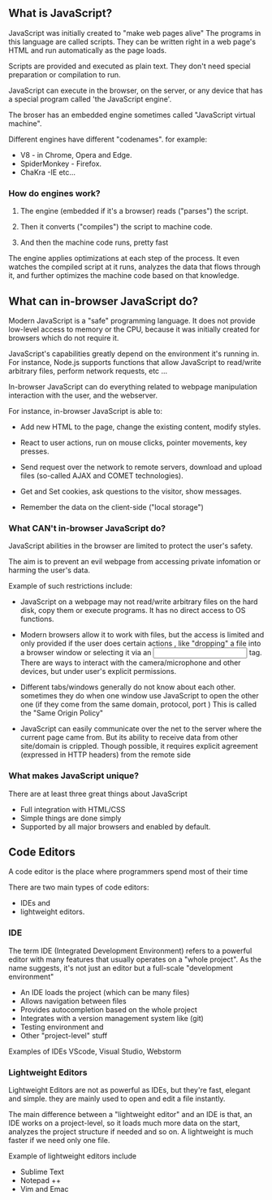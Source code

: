 ## What is JavaScript?

JavaScript was initially created to "make web pages alive"
The programs in this language are called scripts. They can be
written right in a web page's HTML and run automatically as the page loads.

Scripts are provided and executed as plain text. They don't need special preparation or compilation to run.

JavaScript can execute in the browser, on the server, or any device that has a special program called 'the JavaScript engine'.

The broser has an embedded engine sometimes called "JavaScript virtual machine".

Different engines have different "codenames". for example:

- V8 - in Chrome, Opera and Edge.
- SpiderMonkey - Firefox.
- ChaKra -IE
  etc...

### How do engines work?

1.  The engine (embedded if it's a browser) reads ("parses") the script.

2.  Then it converts ("compiles") the script to machine code.
3.  And then the machine code runs, pretty fast

The engine applies optimizations at each step of the process. It even watches the compiled script at it runs, analyzes the data that flows through it, and further optimizes the machine code based on that knowledge.

## What can in-browser JavaScript do?

Modern JavaScript is a "safe" programming language. It does not provide low-level access to memory or the CPU, because it was initially created for browsers which do not require it.

JavaScript's capabilities greatly depend on the environment it's running in. For instance, Node.js supports functions that allow JavaScript to read/write arbitrary files, perform network requests, etc ...

In-browser JavaScript can do everything related to webpage manipulation interaction with the user, and the webserver.

For instance, in-browser JavaScript is able to:

- Add new HTML to the page, change the existing content, modify styles.

- React to user actions, run on mouse clicks, pointer movements, key presses.

- Send request over the network to remote servers, download and upload files (so-called AJAX and COMET technologies).

- Get and Set cookies, ask questions to the visitor, show messages.

- Remember the data on the client-side ("local storage")

### What CAN't in-browser JavaScript do?

JavaScript abilities in the browser are limited to protect the user's safety.

The aim is to prevent an evil webpage from accessing private infomation or harming the user's data.

Example of such restrictions include:

- JavaScript on a webpage may not read/write arbitrary files on the hard disk, copy them or execute programs. It has no direct access to OS functions.

- Modern browsers allow it to work with files, but the access is limited and only provided if the user does certain actions , like "dropping" a file into a browser window or selecting it via an <input> tag.
  There are ways to interact with the camera/microphone and other devices, but under user's explicit permissions.

- Different tabs/windows generally do not know about each other. sometimes they do when one window use JavaScript to open the other one (if they come from the same domain, protocol, port ) This is called the "Same Origin Policy"
- JavaScript can easily communicate over the net to the server where the current page came from. But its ability to receive data from other site/domain is crippled. Though possible, it requires explicit agreement (expressed in HTTP headers) from the remote side

### What makes JavaScript unique?

There are at least three great things about JavaScript

- Full integration with HTML/CSS
- Simple things are done simply
- Supported by all major browsers and enabled by default.

## Code Editors

A code editor is the place where programmers spend most of their time

There are two main types of code editors:

- IDEs and
- lightweight editors.

### IDE

The term IDE (Integrated Development Environment) refers to a powerful editor with many features that usually operates on a "whole project". As the name suggests, it's not just an editor but a full-scale "development environment"

- An IDE loads the project (which can be many files)
- Allows navigation between files
- Provides autocompletion based on the whole project
- Integrates with a version management system like (git)
- Testing environment and
- Other "project-level" stuff

Examples of IDEs VScode, Visual Studio, Webstorm

### Lightweight Editors

Lightweight Editors are not as powerful as IDEs, but they're fast, elegant and simple. they are mainly used to open and edit a file instantly.

The main difference between a "lightweight editor" and an IDE is that, an IDE works on a project-level, so it loads much more data on the start, analyzes the project structure if needed and so on. A lightweight is much faster if we need only one file.

Example of lightweight editors include

- Sublime Text
- Notepad ++
- Vim and Emac
